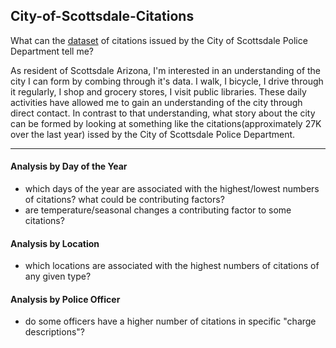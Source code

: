 ## City-of-Scottsdale-Citations
What can the [dataset](http://data.scottsdaleaz.gov/dataset/police-citations) of citations issued by the City of Scottsdale Police Department tell me?

As resident of Scottsdale Arizona, I'm interested in an understanding of the city I can form by combing through it's data.  I walk, I bicycle, I drive through it regularly, I shop and grocery stores, I visit public libraries.  These daily activities have allowed me to gain an understanding of the city through direct contact.  In contrast to that understanding, what story about the city can be formed by looking at something like the citations(approximately 27K over the last year) issed by the City of Scottsdale Police Department.
___

#### Analysis by Day of the Year

+ which days of the year are associated with the highest/lowest numbers of citations? what could be contributing factors?
+ are temperature/seasonal changes a contributing factor to some citations?


#### Analysis by Location

+ which locations are associated with the highest numbers of citations of any given type?


#### Analysis by Police Officer

+ do some officers have a higher number of citations in specific "charge descriptions"?
